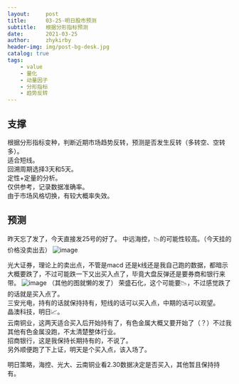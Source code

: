 ```yaml
---
layout:     post
title:      03-25-明日股市预测
subtitle:   根据分形指标预测
date:       2021-03-25
author:     zhykirby
header-img: img/post-bg-desk.jpg
catalog: true
tags:
    - value
    - 量化
    - 动量因子
    - 分形指标
    - 趋势反转
---
```


## 支撑

根据分形指标变种，判断近期市场趋势反转，预测是否发生反转（多转空、空转多）。  
适合短线。  
回溯周期选择3天和5天。  
定性+定量的分析。  
仅供参考，记录数据准确率。  
由于市场风格切换，有较大概率失效。  

## 预测

昨天忘了发了，今天直接发25号的好了。 
中远海控，📉的可能性较高。（今天挂的价格没卖出去）
![image](https://user-images.githubusercontent.com/32432388/112492493-44a58b80-8dbc-11eb-81a3-bee191393e66.png)

光大证券，理论上的卖出点，不管是macd 还是k线还是我自己跑的数据，都暗示大概要跌了，不过可能跌一下又出买入点了，毕竟大盘反弹还是要券商和银行来带。
![image](https://user-images.githubusercontent.com/32432388/112492687-6ef74900-8dbc-11eb-8258-6dfa5bb307dd.png)
（其他的图就懒的发了）
荣盛石化，这个可能要📉，不过感觉跌了的话就是买入点了。  
三安光电，持有的话就保持持有，短线的话可以买入点，中期的话可以观望。  
晶澳科技，明日📈。  
云南铜业，这两天适合买入后开始持有了，有色金属大概又要开始了（？）不过我其他有色金属没跑，不太清楚整体行业。  
招商银行，这是我保持长期持有的，不说了。  
另外顺便跑了下上证，明天是个买入点，该入场了。  

明日策略，海控、光大、云南铜业看2.30数据决定是否买入，其他暂且保持持有。



